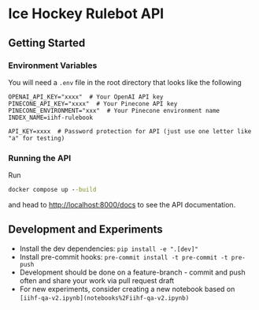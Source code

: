 # Ice Hockey Rulebot API
## Getting Started

### Environment Variables

You will need a `.env` file in the root directory that looks like the following
```env
OPENAI_API_KEY="xxxx"  # Your OpenAI API key
PINECONE_API_KEY="xxxx"  # Your Pinecone API key
PINECONE_ENVIRONMENT="xxx"  # Your Pinecone environment name
INDEX_NAME=iihf-rulebook

API_KEY=xxxx  # Password protection for API (just use one letter like "a" for testing)
```

### Running the API
Run
```cmd
docker compose up --build
```

and head to <http://localhost:8000/docs> to see the API documentation.

## Development and Experiments
* Install the dev dependencies: `pip install -e ".[dev]"`
* Install pre-commit hooks: `pre-commit install -t pre-commit -t pre-push`
* Development should be done on a feature-branch - commit and push often and share your work via pull request draft
* For new experiments, consider creating a new notebook based on `[iihf-qa-v2.ipynb](notebooks%2Fiihf-qa-v2.ipynb)`
